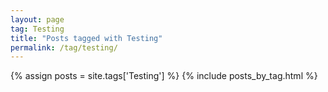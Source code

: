 ```yaml
---
layout: page
tag: Testing
title: "Posts tagged with Testing"
permalink: /tag/testing/
---
```


{% assign posts = site.tags['Testing'] %}
{% include posts_by_tag.html %}

